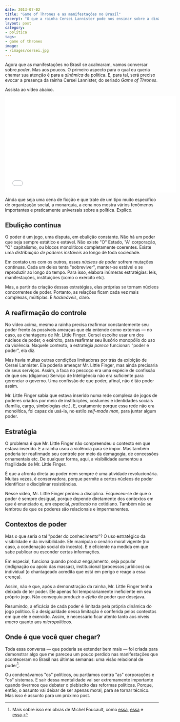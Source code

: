 ```yaml
---
date: 2013-07-02
title: "Game of Thrones e as manifestações no Brasil"
excerpt: "O que a rainha Cersei Lannister pode nos ensinar sobre a dinâmica da política?"
layout: post
category: 
- política
tags:
- game of thrones
image:
- /images/cersei.jpg
---
```


Agora que as manifestações no Brasil se acalmaram, vamos conversar sobre *poder*. Mas aos poucos. O primeiro aspecto para o qual eu queria chamar sua atenção é para a *dinâmica* da política. E, para tal, será preciso evocar a presença da rainha Cersei Lannister, do seriado *Game of Thrones*. <!--more-->

Assista ao vídeo abaixo.

<iframe width="560" height="315" src="//www.youtube.com/embed/ifaRhL95HUM" frameborder="0" allowfullscreen></iframe>

Ainda que seja uma cena de ficção e que trate de um tipo muito específico de organização social, a monarquia, a cena nos mostra vários fenômenos importantes e praticamente universais sobre a política. Explico.

## Ebulição contínua

O poder é um jogo, uma disputa, em ebulição constante. Não há um poder que seja sempre estático e estável. Não existe "O" Estado, "A" corporação, "O" capitalismo, ou blocos monolíticos completamente coerentes. Existe uma *distribuição de poderes instáveis* ao longo de toda sociedade.

Em contato uns com os outros, esses *núcleos de poder* sofrem mutações contínuas. Cada um deles tenta "sobreviver", manter-se estável e se reproduzir ao longo do tempo. Para isso, elabora inúmeras estratégias: leis, manifestações, instituições (como o exército etc).

Mas, a partir da criação dessas estratégias, elas próprias se tornam núcleos concorrentes de poder. Portanto, as relações ficam cada vez mais complexas, múltiplas. E *hackeáveis*, claro.

## A reafirmação do controle

No vídeo acima, mesmo a rainha precisa reafirmar constantemente seu poder frente às possíveis ameaças que ela entende como externas — no caso, as chantagens de Mr. Little Finger. Cersei escolhe usar um dos núcleos de poder, o exército, para reafirmar seu ilusório monopólio do uso da violência. Naquele contexto, a estratégia *parece* funcionar: "poder é poder", ela diz.

Mas havia muitas outras condições limitadoras por trás da exibição de Cersei Lannister. Ela poderia ameaçar Mr. Little Finger, mas ainda precisaria de seus serviços. Assim, a faca no pescoço era uma espécie de confissão de que seu (digamos) Serviço de Inteligência não era suficiente para gerenciar o governo. Uma confissão de que poder, afinal, não é tão poder assim.

Mr. Little Finger sabia que estava inserido numa rede complexa de jogos de poderes criados por meio de instituições, costumes e identidades sociais (família, cargo, simbologias etc.). E, exatamente porque essa rede não era monolítica, foi capaz de usá-la, no estilo *self-made man*, para juntar algum poder.

## Estratégia

O problema é que Mr. Little Finger não compreendeu o contexto em que estava inserido. E a rainha usou a violência para se impor. Mas também poderia ter reafirmado seu controle por meio da demagogia, de concessões ornamentais etc. De qualquer forma, aqui, a visibilidade aumentou a fragilidade de Mr. Little Finger.

É que a afronta direta ao poder nem sempre é uma atividade revolucionária. Muitas vezes, é conservadora, porque permite a certos núcleos de poder identificar e disciplinar resistências.

Nesse vídeo, Mr. Little Finger perdeu a disciplina. Esqueceu-se de que o poder é sempre desigual, porque depende diretamente dos contextos em que é enunciado e, em especial, *praticado* no cotidiano. Também não se lembrou de que os poderes são relacionais e impermanentes.

## Contextos de poder

Mas o que seria o tal "poder do conhecimento"? O uso estratégico da visibilidade e da invisibilidade. Ele manipula o cenário moral vigente (no caso, a condenação social do incesto). E é eficiente na medida em que sabe publicar ou esconder certas informações.

Em especial, funciona quando produz engajamento, seja popular (indignação ou apoio das massas), institucional (processos jurídicos) ou individual (o chantageado acredita que está em perigo e reage a essa crença).

Assim, não é que, após a demonstração da rainha, Mr. Little Finger tenha deixado de ter poder. Ele apenas foi temporariamente ineficiente em seu próprio jogo. Não conseguiu produzir o *efeito* de poder que desejava.

Resumindo, a eficácia de cada poder é limitada pela própria dinâmica do jogo político. E a desigualdade dessa limitação é conferida pelos contextos em que ele é exercido. Assim, é necessário ficar atento tanto aos níveis *macro* quanto aos *micropolíticos*.

## Onde é que você quer chegar?

Toda essa conversa — que poderia se extender bem mais — foi criada para demonstrar algo que me pareceu um pouco perdido nas manifestações que aconteceram no Brasil nas últimas semanas: uma visão relacional de poder[^1].

Ou condenávamos "os" políticos, ou partíamos contra "as" corporações e "os" sistemas. E sair dessa mentalidade vai ser extremamente importante quando tivermos que debater o plebiscito das reformas políticas. Porque, então, o assunto vai deixar de ser apenas moral, para se tornar técnico. Mas isso é assunto para um próximo post.

[^1]: Mais sobre isso em obras de Michel Foucault, como [essa](http://www.submarino.com.br/produto/111447358/livro-estrategia-poder-saber-colecao-ditos-e-escritos-vol.-4AFL-03-5741), [essa](http://www.submarino.com.br/produto/7297864/livro-em-defesa-da-sociedadeAFL-03-5741) e [essa](http://www.submarino.com.br/produto/7133520/livro-repensar-a-politica-colecao-ditos-e-escritos-vol.-viAFL-03-5741).